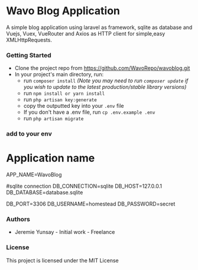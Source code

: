 # Wavo Blog Application
A simple blog application using laravel as framework, sqlite as database and Vuejs, Vuex, VueRouter and Axios as HTTP client for simple,easy XMLHttpRequests.

### Getting Started

* Clone the project repo from https://github.com/WavoRepo/wavoblog.git
* In your project's main directory, run:
  * run `composer install` _(Note you may need to run `composer update` if you wish to update to the latest production/stable library versions)_
  * run `npm install or yarn install`
  * run `php artisan key:generate`
  * copy the outputted key into your `.env` file
  * If you don't have a .env file, run `cp .env.example .env`
  * run `php artisan migrate`

### add to your env

  # Application name
  APP_NAME=WavoBlog

  #sqlite connection
  DB_CONNECTION=sqlite
  DB_HOST=127.0.0.1
  DB_DATABASE=database.sqlite

  DB_PORT=3306
  DB_USERNAME=homestead
  DB_PASSWORD=secret

### Authors
* Jeremie Yunsay - Initial work - Freelance

### License

This project is licensed under the MIT License
